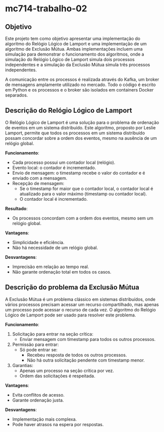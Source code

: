 # mc714-trabalho-02

## Objetivo

Este projeto tem como objetivo apresentar uma implementação do algoritmo do Relógio Lógico de Lamport e uma implementação de um algoritmo de Exclusão Mútua. Ambas implementações incluem uma simulação para demonstrar o funcionamento dos algoritmos, onde a simulação do Relógio Lógico de Lamport simula dois processos independentes e a simulação da Exclusão Mútua simula três processos independentes.

A comunicação entre os processos é realizada através do Kafka, um broker de mensagens amplamente utilizado no mercado. Todo o código é escrito em Python e os processos e o broker são isolados em containers Docker separados.

## Descrição do Relógio Lógico de Lamport

O Relógio Lógico de Lamport é uma solução para o problema de ordenação de eventos em um sistema distribuído. Este algoritmo, proposto por Leslie Lamport, permite que todos os processos em um sistema distribuído possam concordar sobre a ordem dos eventos, mesmo na ausência de um relógio global.

**Funcionamento**:

- Cada processo possui um contador local (relógio).
- Evento local: o contador é incrementado.
- Envio de mensagem: o timestamp recebe o valor do contador e é enviado com a mensagem.
- Recepção de mensagem:
    - Se o timestamp for maior que o contador local, o contador local é atualizado para o valor máximo (timestamp ou contador local).
    - O contador local é incrementado.
    
**Resultado**:

- Os processos concordam com a ordem dos eventos, mesmo sem um relógio global.

**Vantagens**:

- Simplicidade e eficiência.
- Não há necessidade de um relógio global.

**Desvantagens**:

- Imprecisão em relação ao tempo real.
- Não garante ordenação total em todos os casos.

## Descrição do problema da Exclusão Mútua

A Exclusão Mútua é um problema clássico em sistemas distribuídos, onde vários processos precisam acessar um recurso compartilhado, mas apenas um processo pode acessar o recurso de cada vez. O algoritmo do Relógio Lógico de Lamport pode ser usado para resolver este problema.

**Funcionamento**:

1. Solicitação para entrar na seção crítica:
   - Enviar mensagem com timestamp para todos os outros processos.
2. Permissão para entrar:
   - Só pode entrar se:
     - Recebeu resposta de todos os outros processos.
     - Não há outra solicitação pendente com timestamp menor.
3. Garantias:
   - Apenas um processo na seção crítica por vez.
   - Ordem das solicitações é respeitada.

**Vantagens**:

- Evita conflitos de acesso.
- Garante ordenação justa.

**Desvantagens**:

- Implementação mais complexa.
- Pode haver atrasos na espera por respostas.